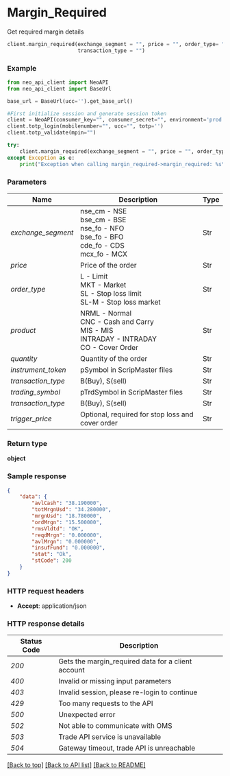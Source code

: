 # **Margin_Required**
Get required margin details

```python
client.margin_required(exchange_segment = "", price = "", order_type= "", product = "", quantity = "", instrument_token = "",
                       transaction_type = "")
```

### Example

```python
from neo_api_client import NeoAPI
from neo_api_client import BaseUrl

base_url = BaseUrl(ucc='').get_base_url()

#First initialize session and generate session token
client = NeoAPI(consumer_key="", consumer_secret="", environment='prod', access_token=None, neo_fin_key=None, base_url=base_url)
client.totp_login(mobilenumber="", ucc="", totp='')
client.totp_validate(mpin="")

try:
    client.margin_required(exchange_segment = "", price = "", order_type= "", product = "",   quantity = "", instrument_token = "",  transaction_type = "")
except Exception as e:
    print("Exception when calling margin_required->margin_required: %s\n" % e)
```

### Parameters

| Name               | Description                                                                                                              | Type           |
|--------------------|--------------------------------------------------------------------------------------------------------------------------|----------------|
| *exchange_segment* | nse_cm - NSE<br/>bse_cm - BSE<br/>nse_fo - NFO<br/>bse_fo - BFO<br/>cde_fo - CDS<br/>mcx_fo - MCX                        | Str            |
| *price*            | Price of the order                                                                                                       | Str            |
| *order_type*       | L - Limit<br/>MKT - Market<br/>SL - Stop loss limit<br/>SL-M - Stop loss market                                          | Str            |
| *product*          | NRML - Normal<br/>CNC - Cash and Carry<br/>MIS - MIS<br/>INTRADAY - INTRADAY<br/>CO - Cover Order              | Str            |
| *quantity*         | Quantity of the order                                                                                    | Str            |
| *instrument_token* | pSymbol in ScripMaster files                                                                                              | Str            |
| *transaction_type* | B(Buy), S(sell)                                                                                                          | Str            |
| *trading_symbol*   | pTrdSymbol in ScripMaster files                                                                                  | Str            |
| *transaction_type* | B(Buy), S(sell)                                                                                                          | Str            |
| *trigger_price*    | Optional, required for stop loss and cover order                                                    | Str        |


### Return type

**object**

### Sample response

```json
{
    "data": {
        "avlCash": "38.190000",
        "totMrgnUsd": "34.280000",
        "mrgnUsd": "18.780000",
        "ordMrgn": "15.500000",
        "rmsVldtd": "OK",
        "reqdMrgn": "0.000000",
        "avlMrgn": "0.000000",
        "insufFund": "0.000000",
        "stat": "Ok",
        "stCode": 200
    }
}
```

### HTTP request headers

 - **Accept**: application/json

### HTTP response details
| Status Code | Description                                           |
|-------------|-------------------------------------------------------|
| *200*       | Gets the margin_required data for a client account    |
| *400*       | Invalid or missing input parameters                   |
| *403*       | Invalid session, please re-login to continue          |
| *429*       | Too many requests to the API                          |
| *500*       | Unexpected error                                      |
| *502*       | Not able to communicate with OMS                      |
| *503*       | Trade API service is unavailable                      |
| *504*       | Gateway timeout, trade API is unreachable             |

[[Back to top]](#) [[Back to API list]](../README.md#documentation-for-api-endpoints)  [[Back to README]](../README.md)
